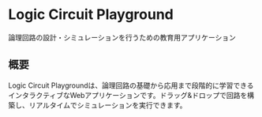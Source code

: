 # Logic Circuit Playground

論理回路の設計・シミュレーションを行うための教育用アプリケーション

## 概要

Logic Circuit Playgroundは、論理回路の基礎から応用まで段階的に学習できるインタラクティブなWebアプリケーションです。ドラッグ&ドロップで回路を構築し、リアルタイムでシミュレーションを実行できます。

